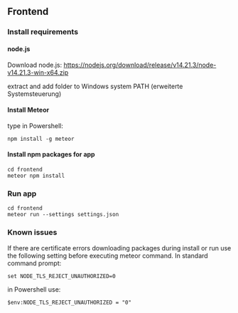 ## Frontend 

### Install requirements

#### node.js
Download node.js:
https://nodejs.org/download/release/v14.21.3/node-v14.21.3-win-x64.zip

extract and add folder to Windows system PATH (erweiterte Systemsteuerung)

#### Install Meteor
type in Powershell:
```
npm install -g meteor
```

#### Install npm packages for app
```
cd frontend
meteor npm install
```

### Run app
```
cd frontend
meteor run --settings settings.json
```

### Known issues
If there are certificate errors downloading packages during install or run use the following setting before executing meteor command.
In standard command prompt:
```
set NODE_TLS_REJECT_UNAUTHORIZED=0
```
in Powershell use:
```
$env:NODE_TLS_REJECT_UNAUTHORIZED = "0"
```

